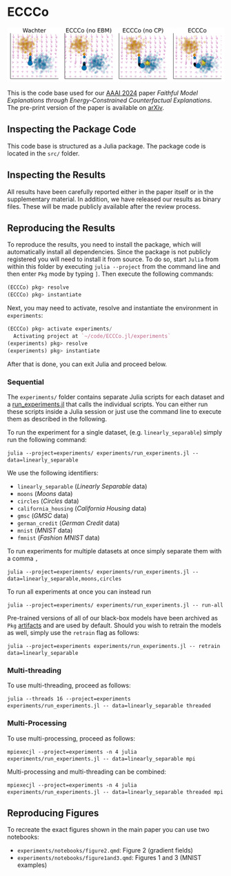 # ECCCo

![](paper/camera-ready/figures/poc_gradient_fields.png)

This is the code base used for our [AAAI 2024](https://aaai.org/aaai-conference/2024) paper *Faithful Model Explanations through Energy-Constrained Counterfactual Explanations*. The pre-print version of the paper is available on [arXiv](https://arxiv.org/abs/2312.10648).

## Inspecting the Package Code

This code base is structured as a Julia package. The package code is located in the `src/` folder.

## Inspecting the Results

All results have been carefully reported either in the paper itself or in the supplementary material. In addition, we have released our results as binary files. These will be made publicly available after the review process. 

## Reproducing the Results

To reproduce the results, you need to install the package, which will automatically install all dependencies. Since the package is not publicly registered you will need to install it from source. To do so, start `Julia` from within this folder by executing `julia --project` from the command line and then enter `Pkg` mode by typing `]`. Then execute the following commands:

```julia
(ECCCo) pkg> resolve
(ECCCo) pkg> instantiate
```

Next, you may need to activate, resolve and instantiate the environment in `experiments`:

```julia
(ECCCo) pkg> activate experiments/
  Activating project at `~/code/ECCCo.jl/experiments`
(experiments) pkg> resolve
(experiments) pkg> instantiate
```

After that is done, you can exit Julia and proceed below.

### Sequential

The `experiments/` folder contains separate Julia scripts for each dataset and a [run_experiments.jl](experiments/run_experiments.jl) that calls the individual scripts. You can either run these scripts inside a Julia session or just use the command line to execute them as described in the following.

To run the experiment for a single dataset, (e.g. `linearly_separable`) simply run the following command:

```shell
julia --project=experiments/ experiments/run_experiments.jl -- data=linearly_separable
```

We use the following identifiers:

- `linearly_separable` (*Linearly Separable* data)
- `moons` (*Moons* data)
- `circles` (*Circles* data)
- `california_housing` (*California Housing* data)
- `gmsc` (*GMSC* data)
- `german_credit` (*German Credit* data)
- `mnist` (*MNIST* data)
- `fmnist` (*Fashion MNIST* data)

To run experiments for multiple datasets at once simply separate them with a comma `,`

```shell
julia --project=experiments/ experiments/run_experiments.jl -- data=linearly_separable,moons,circles
```

To run all experiments at once you can instead run

```shell
julia --project=experiments/ experiments/run_experiments.jl -- run-all
```

Pre-trained versions of all of our black-box models have been archived as `Pkg` [artifacts](https://pkgdocs.julialang.org/v1/artifacts/) and are used by default. Should you wish to retrain the models as well, simply use the `retrain` flag as follows:

```shell
julia --project=experiments experiments/run_experiments.jl -- retrain data=linearly_separable
```

### Multi-threading

To use multi-threading, proceed as follows:

```shell
julia --threads 16 --project=experiments experiments/run_experiments.jl -- data=linearly_separable threaded
```

### Multi-Processing

To use multi-processing, proceed as follows:

```shell
mpiexecjl --project=experiments -n 4 julia experiments/run_experiments.jl -- data=linearly_separable mpi
```

Multi-processing and multi-threading can be combined:

```shell
mpiexecjl --project=experiments -n 4 julia experiments/run_experiments.jl -- data=linearly_separable threaded mpi
```

## Reproducing Figures

To recreate the exact figures shown in the main paper you can use two notebooks:

- `experiments/notebooks/figure2.qmd`: Figure 2 (gradient fields)
- `experiments/notebooks/figure1and3.qmd`: Figures 1 and 3 (MNIST examples)